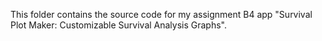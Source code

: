 This folder contains the source code for my assignment B4 app "Survival Plot Maker: Customizable Survival Analysis Graphs".
